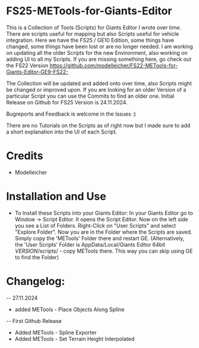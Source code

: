 # FS25-METools-for-Giants-Editor

This is a Collection of Tools (Scripts) for Giants Editor I wrote over time. There are scripts useful for mapping but also Scripts useful for vehicle integration.
Here we have the FS25 / GE10 Edition, some things have changed, some things have been lost or are no longer needed.
I am working on updating all the older Scripts for the new Environment, also working on adding UI to all my Scripts. 
If you are missing something here, go check out the FS22 Version https://github.com/modelleicher/FS22-METools-for-Giants-Editor-GE9-FS22-

The Collection will be updated and added onto over time, also Scripts might be changed or improved upon. If you are looking for an older Version of a particular Script you can use the Commits to find an older one.
Initial Release on Github for FS25 Version is 24.11.2024.

Bugreports and Feedback is welcome in the Issues :)


There are no Tutorials on the Scripts as of right now but I made sure to add a short explanation into the UI of each Script. 

# Credits
- Modelleicher

# Installation and Use
- To Install these Scripts into your Giants Editor:
In your Giants Editor go to Window -> Script Editor. It opens the Script Editor. Now on the left side you see a List of Folders.
Right-Click on "User Scripts" and select "Explore Folder". Now you are in the Folder where the Scripts are saved.
Simply copy the 'METools' Folder there and restart GE.
(Alternatively, the 'User Scripts' Folder is AppData/Local/Giants Editor 64bit *VERSION*/scripts/ - copy METools there. This way you can skip using GE to find the Folder)

# Changelog:

-- 27.11.2024
- added METools - Place Objects Along Spline

-- First Github Release
- Added METools - Spline Exporter
- Added METools - Set Terrain Height Interpolated
